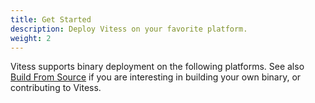 ```yaml
---
title: Get Started 
description: Deploy Vitess on your favorite platform.
weight: 2 
---
```


Vitess supports binary deployment on the following platforms. See also [Build From Source](#TODO) if you are interesting in building your own binary, or contributing to Vitess.
